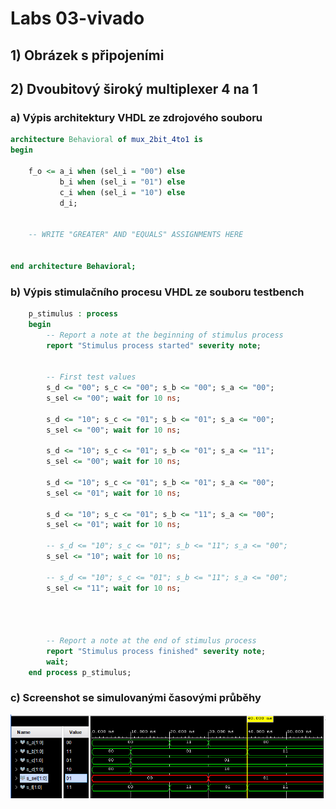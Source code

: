 # Labs 03-vivado

## 1) Obrázek s připojeními




## 2) Dvoubitový široký multiplexer 4 na 1

### a) Výpis architektury VHDL ze zdrojového souboru

```VHDL
architecture Behavioral of mux_2bit_4to1 is
begin
 
    f_o <= a_i when (sel_i = "00") else
           b_i when (sel_i = "01") else
           c_i when (sel_i = "10") else
           d_i;


    -- WRITE "GREATER" AND "EQUALS" ASSIGNMENTS HERE


end architecture Behavioral;
```

### b) Výpis stimulačního procesu VHDL ze souboru testbench

```VHDL
    p_stimulus : process
    begin
        -- Report a note at the beginning of stimulus process
        report "Stimulus process started" severity note;


        -- First test values
        s_d <= "00"; s_c <= "00"; s_b <= "00"; s_a <= "00"; 
        s_sel <= "00"; wait for 10 ns;
        
        s_d <= "10"; s_c <= "01"; s_b <= "01"; s_a <= "00"; 
        s_sel <= "00"; wait for 10 ns;
        
        s_d <= "10"; s_c <= "01"; s_b <= "01"; s_a <= "11"; 
        s_sel <= "00"; wait for 10 ns;
        
        s_d <= "10"; s_c <= "01"; s_b <= "01"; s_a <= "00"; 
        s_sel <= "01"; wait for 10 ns;
        
        s_d <= "10"; s_c <= "01"; s_b <= "11"; s_a <= "00"; 
        s_sel <= "01"; wait for 10 ns;
        
        -- s_d <= "10"; s_c <= "01"; s_b <= "11"; s_a <= "00"; 
        s_sel <= "10"; wait for 10 ns;
        
        -- s_d <= "10"; s_c <= "01"; s_b <= "11"; s_a <= "00"; 
        s_sel <= "11"; wait for 10 ns;

        


        -- Report a note at the end of stimulus process
        report "Stimulus process finished" severity note;
        wait;
    end process p_stimulus;
```

### c) Screenshot se simulovanými časovými průběhy

![obrázek simulace multiplexer 4 na 1](https://github.com/david3891/Digital-electronics-1/blob/main/Labs/03-vivado/images/simulace.PNG)





